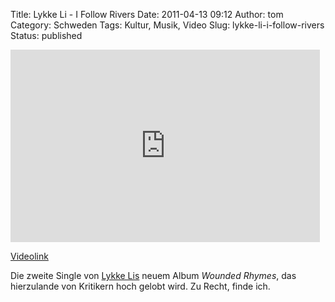 Title: Lykke Li - I Follow Rivers
Date: 2011-04-13 09:12
Author: tom
Category: Schweden
Tags: Kultur, Musik, Video
Slug: lykke-li-i-follow-rivers
Status: published

<iframe title="YouTube video player" width="495" height="308" src="http://www.youtube.com/embed/vZYbEL06lEU" frameborder="0" allowfullscreen></iframe>

[Videolink](http://www.youtube.com/watch?v=vZYbEL06lEU)

Die zweite Single von [Lykke Lis](http://de.wikipedia.org/wiki/Lykke_Li)
neuem Album *Wounded Rhymes*, das hierzulande von Kritikern hoch gelobt
wird. Zu Recht, finde ich.


